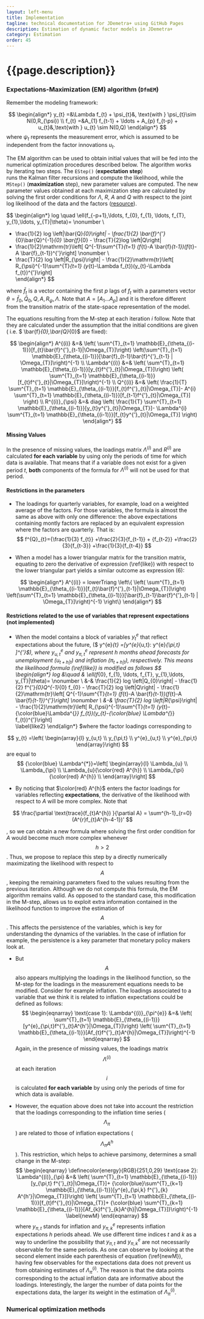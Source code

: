 ```yaml
---
layout: left-menu
title: Implementation
tagline: technical documentation for JDemetra+ using GitHub Pages
description: Estimation of dynamic factor models in JDemetra+ 
category: Estimation
order: 45
---
```

# {{page.description}}

### Expectations-Maximization (EM) algorithm (`DfmEM`)

Remember the modeling framework: 

$$ 
\begin{align*}
y_{t} =&\Lambda f_{t} + \psi_{t}&, \text{with  }  \psi_{t}\sim N(0,R_{\psi}) \\
f_{t} =&A_{1} f_{t-1}  + \ldots + A_{p} f_{t-p} +  u_{t}&,\text{with  } u_{t} \sim  N(0,Q)  
\end{align*} 
$$ 
where $\psi_{t}$ represents the measurement error, which is assumed to be independent from the factor innovations $u_{t}$. 

The EM algorithm can be used to obtain initial values that will be fed into the numerical optimization procedures described below.
The algorithm works by iterating two steps. The  `EStep()` (**expectation step**)  
runs the Kalman filter recursions and compute the likelihood, while the `MStep()` (**maximization**
step), new parameter values are computed. The new parameter values obtained at each maximization step are calculated 
by solving the first order conditions for  $\Lambda$, $R$, $A$ and $Q$  with 
respect to the joint log likelihood of the data and the 
factors ([resource](https://www.math.uwaterloo.ca/~hwolkowi/matrixcookbook.pdf)). 

$$ 
\begin{align*}
log \quad \ell(f_{-p+1},\ldots, f_{0}, f_{1}, \ldots,  f_{T}, y_{1},\ldots,  y_{T}|\theta)= \nonumber \\
- \frac{1}{2} log \left|\bar{Q}_{0}\right| - \frac{1}{2} \bar{f}^{'}_{0}\bar{Q}^{-1}_{0} \bar{f}_{0} -  \frac{T}{2}log \left|Q\right|  
- \frac{1}{2}\mathrm{tr}\left[ Q^{-1}\sum^{T}_{t=1} (f_{t}-A \bar{f}_{t-1})(f_{t}-A \bar{f}_{t-1})^{'}\right]   \nonumber \\
- \frac{T}{2} log \left|R_{\psi}\right| - \frac{1}{2}\mathrm{tr}\left[ R_{\psi}^{-1}\sum^{T}_{t=1} (y_{t}-\Lambda f_{t})(y_{t}-\Lambda f_{t})^{'}\right]   
\end{align*}
$$ 

where $\bar{f}_{t}$  is a vector containing the first $p$ lags of $f_{t}$ with a parameters vector $\theta=\bar{f}_{0},\bar{Q}_{0},Q,A, R_{\psi},\Lambda$. Note that
$A=[A_{1}\ldots A_{p}]$ and it is therefore different from the transition matrix of the state-space representation of the model.

The equations resulting from the M-step at each iteration $i$ follow. Note that they are calculated under 
the assumption that the initial conditions are given ( i.e.  $ \bar{f}_{0},\bar{Q}_{0}$  are fixed):


$$ 
\begin{align*}
A^{(i)} &=& \left( \sum^{T}_{t=1} \mathbb{E}_{\theta_{(i-1)}}[f_{t}\bar{f}^{'}_{t-1}|\Omega_{T}]\right)  \left(\sum^{T}_{t=1} \mathbb{E}_{\theta_{(i-1)}}[\bar{f}_{t-1}\bar{f}^{'}_{t-1} | \Omega_{T}]\right)^{-1}  \\
\Lambda^{(i)} &=& \left( \sum^{T}_{t=1} \mathbb{E}_{\theta_{(i-1)}}[y_{t}f^{'}_{t}|\Omega_{T}]\right) \left( \sum^{T}_{t=1} \mathbb{E}_{\theta_{(i-1)}}[f_{t}f^{'}_{t}|\Omega_{T}]\right)^{-1} \\
Q^{(i)} &=& \left( \frac{1}{T} \sum^{T}_{t=1} \mathbb{E}_{\theta_{(i-1)}}[f_{t}f^{'}_{t}|\Omega_{T}]- A^{i} \sum^{T}_{t=1} \mathbb{E}_{\theta_{(i-1)}}[f_{t-1}f^{'}_{t}|\Omega_{T}] \right)  \\
R^{(i)}_{\psi} &=& diag \left( \frac{1}{T} \sum^{T}_{t=1} \mathbb{E}_{\theta_{(i-1)}}[y_{t}y^{'}_{t}|\Omega_{T}]- \Lambda^{i} \sum^{T}_{t=1} \mathbb{E}_{\theta_{(i-1)}}[f_{t}y^{'}_{t}|\Omega_{T}] \right)
\end{align*}
$$ 

#### Missing Values

In the presence of missing values, the loadings matrix $\Lambda^{(i)}$ and $R^{(i)}$  are 
calculated **for each variable** by using only the periods of time for which data is available. That means that if a variable does not exist for a given 
period $t$, **both** components of the formula for $\Lambda^{(i)}$  will not be used for that period. 
 
#### Restrictions in the parameters


- The loadings for quarterly variables, for example, load on a weighted average of the factors. For those variables, the formula is almost the same as above 
with only one difference: the above expectations containing montly factors are replaced by an equivalent expression where the factors are quarterly. That is:
$$ 
f^{Q}_{t}={\frac{1}{3} f_{t}} +\frac{2}{3}{f_{t-1}} + {f_{t-2}} +\frac{2}{3}{f_{t-3}} +\frac{1}{3}{f_{t-4}}
$$ 

- When a model has a lower triangular matrix for the transition matrix, equating to zero the derivative of expression (\ref{like}) with respect to the 
lower triangular part yields a similar outcome as expression (6):

$$ 
\begin{align*}
A^{(i)} = lowerTriang \left\{ \left( \sum^{T}_{t=1} \mathbb{E}_{\theta_{(i-1)}}[f_{t}\bar{f}^{'}_{t-1}|\Omega_{T}]\right)  \left(\sum^{T}_{t=1} \mathbb{E}_{\theta_{(i-1)}}[\bar{f}_{t-1}\bar{f}^{'}_{t-1} | \Omega_{T}]\right)^{-1}  \right\} 
\end{align*}
$$ 


#### Restrictions related to the use of variables that represent expectations (not implemented)

- When the model contains a block of variables $y^{e}_{t}$  that reflect expectations about the future, 
($ y^{e}_{t} =[y^{e}_{u,t}\: y^{e}_{\pi,t} ]^{'}$), where $y^{e}_{u,t}$ and $y^{e}_{\pi,t}$ represent  $h$ months ahead forecasts for unemployment ($u_{t+h|t}$) and inflation ($\pi_{t+h|t}$), respectively.  This means the likelihood formula (\ref{like}) is modified as follows
$$ 
\begin{align*}
log &\quad & \ell(f_{0}, f_{1}, \ldots,  f_{T}, y_{1},\ldots,  y_{T}|\theta)= \nonumber \\
&-& \frac{1}{2} log \left|Q_{0}\right| - \frac{1}{2} f^{'}_{0}Q^{-1}_{0} f_{0} -  \frac{T}{2} log \left|Q\right|  - \frac{1}{2}\mathrm{tr}\left[ Q^{-1}\sum^{T}_{t=1} (f_{t}-A \bar{f}_{t-1})(f_{t}-A \bar{f}_{t-1})^{'}\right]   \nonumber \\
&-& \frac{T}{2} log \left|R_{\psi}\right| - \frac{1}{2}\mathrm{tr}\left[ R_{\psi}^{-1}\sum^{T}_{t=1} (y_{t}-{\color{blue}\Lambda^{*}} f_{t})(y_{t}-{\color{blue} \Lambda^{*}} f_{t})^{'}\right]   
\label{like2}
\end{align*}
$where the factor loadings corresponding to 

$$ y_{t} =\left( 
\begin{array}{l}
y_{u,t}  \\
y_{\pi,t}  \\
y^{e}_{u,t}  \\
y^{e}_{\pi,t} 
\end{array}\right)
$$
are equal to
$$ {\color{blue} \Lambda^{*}}=\left[
\begin{array}{l}
\Lambda_{u} \\
\Lambda_{\pi} \\
\Lambda_{u}{\color{red} A^{h}} \\
\Lambda_{\pi}{\color{red} A^{h}} \\
\end{array}\right]
$$ 


- By noticing that  $\color{red} A^{h}$ enters the factor loadings for variables reflecting **expectations**, the derivative of the likelihood 
with respect to $A$ will be more complex. Note 
that 

$$
\frac{\partial \text{trace}(f_{t}A^{h}) }{\partial A} = \sum^{h-1}_{r=0}(A^{r}f_{t}A^{h-4-1})'
$$ 

, so we can obtain a new formula where solving the first order condition for $A$ would become
much more complex whenever $$h>2$$. Thus,  we propose to replace this step by a directly numerically maximizating the likelihood 
with respect to $$A$$, keeping the remaining
parameters fixed to the values resulting from the previous iteration. Although 
we do not compute this formula, the EM algorithm remains valid. As opposed to the standard case, 
this modification in the M-step, allows us to exploit extra information contained in the likelihood function to improve the estimation of $$A$$. This affects the persistence of the variables, which is key for understanding the dynamics of the variables. In the case of inflation
for example, the persistence is a key parameter that monetary policy makers look at. 

- But $$ A$$  also appears multiplying the loadings in the likelihood function, so the M-step for the loadings in the measurement equations needs to be modified. Consider for
example inflation. The loadings associated to a variable that we think it is related to inflation expectations could be defined as
follows: 
$$ 
\begin{eqnarray}
\text{case 1}: \Lambda^{(i)}_{\pi^{e}} &=& \left( \sum^{T}_{t=1} \mathbb{E}_{\theta_{(i-1)}}[y^{e}_{\pi,t}f^{'}_{t}A^{h'}|\Omega_{T}]\right) \left( \sum^{T}_{t=1} \mathbb{E}_{\theta_{(i-1)}}[Af_{t}f^{'}_{t}A^{h}|\Omega_{T}]\right)^{-1}  
\end{eqnarray}
$$ 
Again, in the presence of missing values, the loadings matrix $$ \Lambda^{(i)} $$ at each iteration 
$$i$$ is  calculated **for each variable** by using only the periods of time for which data is available.

- However, the equation above does not take into account the restriction that the loadings corresponding to 
the inflation time series ($$\Lambda_{\pi}$$) are related to those of inflation 
expectations ($$\Lambda_{\pi}A^{h}$$). This restriction, which helps to achieve parsimony, determines
a small change in the M-step: 
$$ 
\begin{eqnarray}
\definecolor{energy}{RGB}{251,0,29}
\text{case 2}: \Lambda^{(i)}_{\pi} &=& \left( \sum^{T}_{t=1} \mathbb{E}_{\theta_{(i-1)}}[y_{\pi,t} f^{'}_{t}|\Omega_{T}]+ {\color{blue}\sum^{T}_{k=1} \mathbb{E}_{\theta_{(i-1)}}[y^{e}_{\pi,k} f^{'}_{k} A^{h'}|\Omega_{T}]}\right) \left( \sum^{T}_{t=1} \mathbb{E}_{\theta_{(i-1)}}[f_{t}f^{'}_{t}|\Omega_{T}]+ {\color{blue} \sum^{T}_{k=1} \mathbb{E}_{\theta_{(i-1)}}[Af_{k}f^{'}_{k}A^{h}|\Omega_{T}]}\right)^{-1} 
\label{newM}
\end{eqnarray}
$$ 
where $y_{\pi,t}$ stands for inflation and $y^{e}_{\pi,k}$ represents inflation expectations $h$ periods ahead. We use 
different time indices $t$ and $k$ as a way to underline the possibility that $y_{\pi,t}$ and $y^{e}_{\pi,k}$ are not
necessarily observable for the same periods.  As one can observe by looking at the second element inside each parenthesis 
of equation  (\ref{newM}), having few observables for the expectations data does not prevent us from obtaining 
estimates of $\Lambda^{(i)}_{\pi}$. The reason is that the data points corresponding to the actual inflation data
are informative about the loadings. Interestingly, the larger the number of data points for the expectations data, 
the larger its weight in the estimation of $\Lambda^{(i)}_{\pi}$.

### Numerical optimization methods

